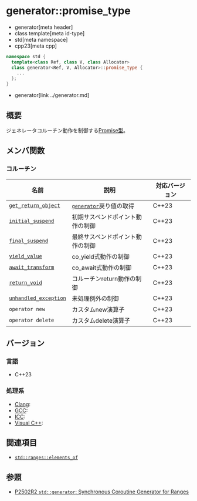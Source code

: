 # generator::promise_type
* generator[meta header]
* class template[meta id-type]
* std[meta namespace]
* cpp23[meta cpp]

```cpp
namespace std {
  template<class Ref, class V, class Allocator>
  class generator<Ref, V, Allocator>::promise_type {
    ...
  };
}
```
* generator[link ../generator.md]


## 概要
ジェネレータコルーチン動作を制御する[Promise型](/lang/cpp20/coroutines.md)。


## メンバ関数
### コルーチン

| 名前            | 説明           | 対応バージョン |
|-----------------|----------------|----------------|
| [`get_return_object`](promise_type/get_return_object.md) | [`generator`](../generator.md)戻り値の取得 | C++23 |
| [`initial_suspend`](promise_type/initial_suspend.md) | 初期サスペンドポイント動作の制御 | C++23 |
| [`final_suspend`](promise_type/final_suspend.md) | 最終サスペンドポイント動作の制御 | C++23 |
| [`yield_value`](promise_type/yield_value.md) | co_yield式動作の制御 | C++23 |
| [`await_transform`](promise_type/await_transform.md) | co_await式動作の制御 | C++23 |
| [`return_void`](promise_type/return_void.md) | コルーチンreturn動作の制御 | C++23 |
| [`unhandled_exception`](promise_type/unhandled_exception.md) | 未処理例外の制御 | C++23 |
| `operator new` | カスタムnew演算子 | C++23 |
| `operator delete` | カスタムdelete演算子 | C++23 |


## バージョン
### 言語
- C++23

### 処理系
- [Clang](/implementation.md#clang):
- [GCC](/implementation.md#gcc):
- [ICC](/implementation.md#icc):
- [Visual C++](/implementation.md#visual_cpp):


## 関連項目
- [`std::ranges::elements_of`](/reference/ranges/elements_of.md)


## 参照
- [P2502R2 `std::generator`: Synchronous Coroutine Generator for Ranges](https://www.open-std.org/jtc1/sc22/wg21/docs/papers/2022/p2502r2.pdf)
